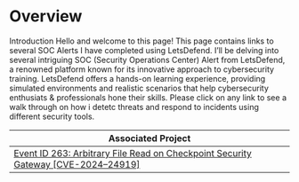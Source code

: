 # Overview

Introduction Hello and welcome to this page! This page contains links to several SOC Alerts I have completed using LetsDefend. I’ll be delving into several intriguing SOC (Security Operations Center) Alert from LetsDefend, a renowned platform known for its innovative approach to cybersecurity training. LetsDefend offers a hands-on learning experience, providing simulated environments and realistic scenarios that help cybersecurity enthusiats & professionals  hone their skills. Please click on any link to see a walk through on how i detetc threats and respond to incidents using different security tools.


| Associated Project         |
|----------------------------|
<a href="https://github.com/CyberBibs/Event-ID-263-Arbitrary-File-Read-on-Checkpoint-Security-Gateway-CVE-2024-24919-/blob/main/README.md">Event ID 263: Arbitrary File Read on Checkpoint Security Gateway [CVE-2024–24919]</a>|

